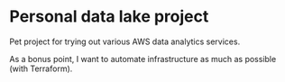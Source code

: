 # Personal data lake project

Pet project for trying out various AWS data analytics services.

As a bonus point, I want to automate infrastructure as much as possible (with Terraform).
